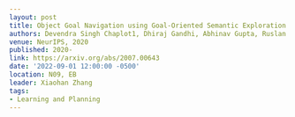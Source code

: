 ```yaml
---
layout: post
title: Object Goal Navigation using Goal-Oriented Semantic Exploration
authors: Devendra Singh Chaplot1, Dhiraj Gandhi, Abhinav Gupta, Ruslan Salakhutdinov
venue: NeurIPS, 2020
published: 2020-
link: https://arxiv.org/abs/2007.00643
date: '2022-09-01 12:00:00 -0500'
location: N09, EB
leader: Xiaohan Zhang
tags:
- Learning and Planning
---
```

